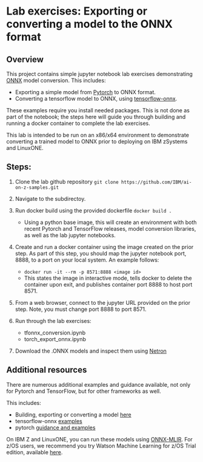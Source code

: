 # Lab exercises: Exporting or converting a model to the ONNX format

## Overview
This project contains simple jupyter notebook lab exercises demonstrating [ONNX](https://github.com/onnx/onnx) model conversion. This includes:
- Exporting a simple model from [Pytorch](https://github.com/pytorch/pytorch) to ONNX format.
- Converting a tensorflow model to ONNX, using [tensorflow-onnx](https://github.com/onnx/tensorflow-onnx).

These examples require you install needed packages. This is not done as part of the notebook; the steps here will guide you through building and running a docker container to complete the lab exercises.

This lab is intended to be run on an x86/x64 environment to demonstrate converting a trained model to ONNX prior to deploying on IBM zSystems and LinuxONE.

## Steps:

1. Clone the lab github repository `git clone https://github.com/IBM/ai-on-z-samples.git`

2. Navigate to the subdirectoy.

3. Run docker build using the provided dockerfile `docker build .`
    - Using a python base image, this will create an environment with both recent Pytorch and TensorFlow releases, model conversion libraries, as well as the lab jupyter notebooks.

4. Create and run a docker container using the image created on the prior step. As part of this step, you should map the jupyter notebook port, 8888, to a port on your local system. An example follows:
    - `docker run -it --rm -p 8571:8888 <image id> `
    - This states the image in interactive mode, tells docker to delete the container upon exit, and publishes container port 8888 to host port 8571.

5. From a web browser, connect to the jupyter URL provided on the prior step. Note, you must change port 8888 to port 8571.

6. Run through the lab exercises:
    - tfonnx_conversion.ipynb
    - torch_export_onnx.ipynb

7. Download the .ONNX models and inspect them using [Netron](https://netron.app/)


## Additional resources

There are numerous additional examples and guidance available, not only for Pytorch and TensorFlow, but for other frameworks as well.

This includes:
- Building, exporting or converting a model [here](https://onnx.ai/supported-tools.html)
- tensorflow-onnx [examples](https://github.com/onnx/tensorflow-onnx/tree/master/examples)
- pytorch [guidance and examples](https://pytorch.org/tutorials/advanced/super_resolution_with_onnxruntime.html)


On IBM Z and LinuxONE, you can run these models using [ONNX-MLIR](https://github.com/onnx/onnx-mlir).
For z/OS users, we recommend you try Watson Machine Learning for z/OS Trial edition, available [here](https://www.ibm.com/products/machine-learning-for-zos).

